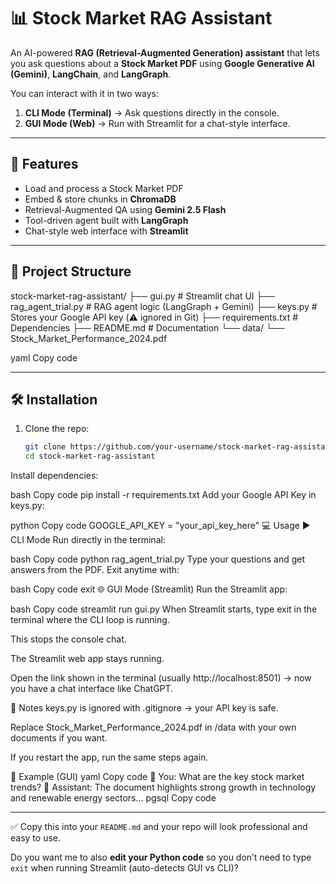 # 📊 Stock Market RAG Assistant

An AI-powered **RAG (Retrieval-Augmented Generation) assistant** that lets you ask questions about a **Stock Market PDF** using **Google Generative AI (Gemini)**, **LangChain**, and **LangGraph**.

You can interact with it in two ways:
1. **CLI Mode (Terminal)** → Ask questions directly in the console.  
2. **GUI Mode (Web)** → Run with Streamlit for a chat-style interface.

---

## 🚀 Features
- Load and process a Stock Market PDF
- Embed & store chunks in **ChromaDB**
- Retrieval-Augmented QA using **Gemini 2.5 Flash**
- Tool-driven agent built with **LangGraph**
- Chat-style web interface with **Streamlit**

---

## 📂 Project Structure
stock-market-rag-assistant/
├── gui.py # Streamlit chat UI
├── rag_agent_trial.py # RAG agent logic (LangGraph + Gemini)
├── keys.py # Stores your Google API key (⚠️ ignored in Git)
├── requirements.txt # Dependencies
├── README.md # Documentation
└── data/
└── Stock_Market_Performance_2024.pdf

yaml
Copy code

---

## 🛠️ Installation

1. Clone the repo:
   ```bash
   git clone https://github.com/your-username/stock-market-rag-assistant.git
   cd stock-market-rag-assistant
Install dependencies:

bash
Copy code
pip install -r requirements.txt
Add your Google API Key in keys.py:

python
Copy code
GOOGLE_API_KEY = "your_api_key_here"
💻 Usage
▶️ CLI Mode
Run directly in the terminal:

bash
Copy code
python rag_agent_trial.py
Type your questions and get answers from the PDF.
Exit anytime with:

bash
Copy code
exit
🌐 GUI Mode (Streamlit)
Run the Streamlit app:

bash
Copy code
streamlit run gui.py
When Streamlit starts, type exit in the terminal where the CLI loop is running.

This stops the console chat.

The Streamlit web app stays running.

Open the link shown in the terminal (usually http://localhost:8501) → now you have a chat interface like ChatGPT.

📝 Notes
keys.py is ignored with .gitignore → your API key is safe.

Replace Stock_Market_Performance_2024.pdf in /data with your own documents if you want.

If you restart the app, run the same steps again.

📌 Example (GUI)
yaml
Copy code
👤 You: What are the key stock market trends?
🤖 Assistant: The document highlights strong growth in technology and renewable energy sectors...
pgsql
Copy code

---

✅ Copy this into your `README.md` and your repo will look professional and easy to use.  

Do you want me to also **edit your Python code** so you don’t need to type `exit` when running Streamlit (auto-detects GUI vs CLI)?




